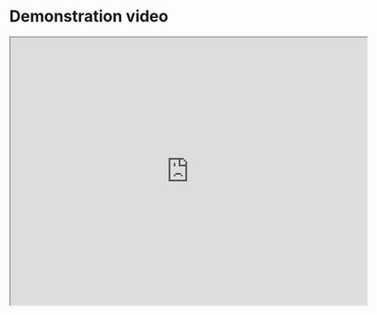 # Demonstration video  
<iframe src="https://drive.google.com/file/d/1L2wQ8JuOkOd4FO0dSTvN8sSGcWKjK2qc/preview" width="640" height="480" allow="autoplay"></iframe>  
